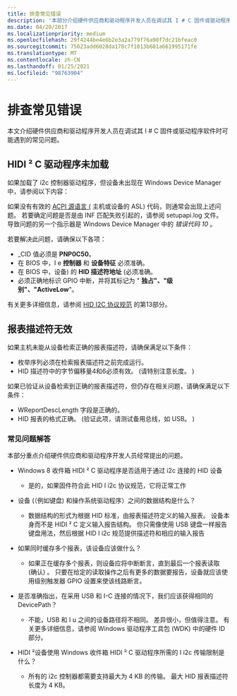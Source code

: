```yaml
---
title: 排查常见错误
description: '本部分介绍硬件供应商和驱动程序开发人员在调试其 I # C 固件或驱动程序软件时可能遇到的常见问题。'
ms.date: 04/20/2017
ms.localizationpriority: medium
ms.openlocfilehash: 29f4244be4e6b2e3a2a779f76a90f7dc21bfeac0
ms.sourcegitcommit: 75023add6028da178c7f1013b681a661995171fe
ms.translationtype: MT
ms.contentlocale: zh-CN
ms.lasthandoff: 01/25/2021
ms.locfileid: "98763904"
---
```

# <a name="troubleshooting-common-errors"></a>排查常见错误

本文介绍硬件供应商和驱动程序开发人员在调试其 I # C 固件或驱动程序软件时可能遇到的常见问题。

## <a name="hidic-driver-does-not-load"></a>HIDI ² C 驱动程序未加载

如果加载了 i2c 控制器驱动程序，但设备未出现在 Windows Device Manager 中，请参阅以下内容：

如果没有有效的 [ACPI 源语言 (](https://uefi.org/htmlspecs/ACPI_Spec_6_4_html/19_ASL_Reference/ACPI_Source_Language_Reference.html?highlight=acpi%20source%20language) 主机或设备的 ASL) 代码，则通常会出现上述问题。 若要确定问题是否是由 INF 匹配失败引起的，请参阅 setupapi.log 文件。 导致问题的另一个指示器是 Windows Device Manager 中的 *错误代码 10* 。

若要解决此问题，请确保以下各项：

- \_CID 值必须是 **PNP0C50**。
- 在 BIOS 中，I e **控制器** 和 **设备特征** 必须准确。
- 在 BIOS 中，设备) 的 **HID 描述符地址** (必须准确。
- 必须正确地标识 GPIO 中断，并将其标记为 " **独占"、"级别"、"ActiveLow**"。

有关更多详细信息，请参阅 [HID I2C 协议规范](https://docs.microsoft.com/previous-versions/windows/hardware/design/dn642101(v=vs.85)) 的第13部分。

## <a name="invalid-report-descriptor"></a>报表描述符无效

如果主机未能从设备检索正确的报表描述符，请确保满足以下条件：

- 枚举序列必须在检索报表描述符之前完成运行。
- HID 描述符中的字节偏移量4和6必须有效。  (请特别注意长度。 ) 

如果已验证从设备检索到正确的报表描述符，但仍存在相关问题，请确保满足以下条件：

- WReportDescLength 字段是正确的。
- HID 报表的格式正确。  (验证此项，请测试备用总线，如 USB。 ) 

### <a name="faq"></a>常见问题解答

本部分重点介绍硬件供应商和驱动程序开发人员经常提出的问题。

- Windows 8 收件箱 HIDI ² C 驱动程序是否适用于通过 i2c 连接的 HID 设备
  - 是的，如果固件符合此 HID I i2c 协议规范，它将正常工作

- 设备 (（例如键盘) 和操作系统驱动程序）之间的数据结构是什么？
  - 数据结构的形式为根据 HID 标准，由报表描述符定义的输入报表。 设备本身而不是 HIDI ² C 定义输入报告结构。 你只需像使用 USB 键盘一样报告键盘用法，然后根据 HID I i2c 规范提供描述符和相应的输入报告

- 如果同时缓存多个报表，该设备应该做什么？
  - 如果正在缓存多个报表，则设备应将中断断言，直到最后一个报表读取 (确认) 。 只要在给定的读取操作之后有更多的数据要报告，设备就应该使用级别触发器 GPIO 设置来使该线路断言。

- 是否准确指出，在采用 USB 和 I-C 连接的情况下，我们应该获得相同的 DevicePath？
  - 不能，USB 和 I u 之间的设备路径将不相同。 差异很小，但值得注意。 有关更多详细信息，请参阅 Windows 驱动程序工具包 (WDK) 中的硬件 ID 部分。

- HIDI ²设备使用 Windows 收件箱 HIDI ² C 驱动程序所需的 I i2c 传输限制是什么？
  - 所有的 i2c 控制器都需要支持最大为 4 KB 的传输。 最大 HID 报表描述符长度为 4 KB。
